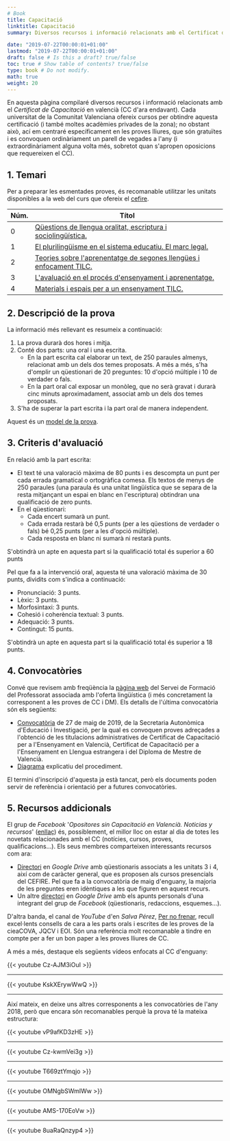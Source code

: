 ```yaml
---
# Book
title: Capacitació
linktitle: Capacitació
summary: Diversos recursos i informació relacionats amb el Certificat de Capacitació en valencià

date: "2019-07-22T00:00:01+01:00"
lastmod: "2019-07-22T00:00:01+01:00"
draft: false # Is this a draft? true/false
toc: true # Show table of contents? true/false
type: book # Do not modify.
math: true
weight: 20
---
```


En aquesta pàgina compilaré diversos recursos i informació relacionats amb el *Certificat de Capacitació* en valencià (CC d'ara endavant). Cada universitat de la Comunitat Valenciana ofereix cursos per obtindre aquesta certificació (i també moltes acadèmies privades de la zona); no obstant això, ací em centraré específicament en les proves lliures, que són gratuïtes i es convoquen ordinàriament un parell de vegades a l'any (i extraordinàriament alguna volta més, sobretot quan s'apropen oposicions que requereixen el CC).

## 1. Temari

Per a preparar les esmentades proves, és recomanable utilitzar les unitats disponibles a la web del curs que ofereix el [cefire](http://cefire.edu.gva.es/course/view.php?id=14644).

| Núm. | Títol |
| ---- | ----- |
| 0 | [Qüestions de llengua oralitat, escriptura i sociolingüística.](https://drive.google.com/file/d/1Uqlpuac6Q9KIvDcX09XEuPvs0m0ztIZz/view?usp=sharing) |
| 1 | [El plurilingüisme en el sistema educatiu. El marc legal.](https://drive.google.com/file/d/1eqhBY83sP4PK7lIpvjXNLP3m0AWlf5ZM/view?usp=sharing) |
| 2 | [Teories sobre l'aprenentatge de segones llengües i enfocament TILC.](https://drive.google.com/file/d/1IEnl35Y7Wo2_qFOp-m3T2H1weFalobFN/view?usp=sharing) |
| 3 | [L'avaluació en el procés d'ensenyament i aprenentatge.](https://drive.google.com/file/d/1dd4Z9GgdyjZNEShUNUNXDdBk4sn7cZdk/view?usp=sharing) |
| 4 | [Materials i espais per a un ensenyament TILC.](https://drive.google.com/file/d/1QFVTUxaD0xy9E2PN_PuMLpO2gp7U5-f8/view?usp=sharing) |

## 2. Descripció de la prova

La informació més rellevant es resumeix a continuació:

1. La prova durarà dos hores i mitja.
2. Conté dos parts: una oral i una escrita.
   - En la part escrita cal elaborar un text, de 250 paraules almenys, relacionat amb un dels dos temes proposats. A més a més, s'ha d'omplir un qüestionari de 20 preguntes: 10 d'opció múltiple i 10 de verdader o fals.
   - En la part oral cal exposar un monòleg, que no serà gravat i durarà cinc minuts aproximadament, associat amb un dels dos temes proposats. 
3. S'ha de superar la part escrita i la part oral de manera independent.

Aquest és un [model de la prova](https://drive.google.com/file/d/1escXF8Bu6j8tV_ECL-Z9EUvq0XVC0j28/view?usp=sharing).

## 3. Criteris d'avaluació

En relació amb la part escrita:

- El text té una valoració màxima de 80 punts i es descompta un punt per cada errada gramatical o ortogràfica comesa. Els textos de menys de 250 paraules (una paraula és una unitat lingüística que se separa de la resta mitjançant un espai en blanc en l'escriptura) obtindran una qualificació de zero punts. 
- En el qüestionari:
    + Cada encert sumarà un punt.
    + Cada errada restarà bé 0,5 punts (per a les qüestions de verdader o fals) bé 0,25 punts (per a les d'opció múltiple).
    + Cada resposta en blanc ni sumarà ni restarà punts.

S'obtindrà un apte en aquesta part si la qualificació total és superior a 60 punts

Pel que fa a la intervenció oral, aquesta té una valoració màxima de 30 punts, dividits com s'indica a continuació:

- Pronunciació: 3 punts.
- Lèxic: 3 punts.
- Morfosintaxi: 3 punts.
- Cohesió i coherència textual: 3 punts.
- Adequació: 3 punts.
- Contingut: 15 punts.

S'obtindrà un apte en aquesta part si la qualificació total és superior a 18 punts.

## 4. Convocatòries

Convé que revisem amb freqüència la [pàgina web](http://www.ceice.gva.es/va/web/formacion-profesorado/pruebas/cursos-ccdm?fbclid=IwAR26Aw0-IwsRvb9Te-NsjX1SokH-uWo_e2mCjgfjLPJvZY2P_oAgtDg60cM) del Servei de Formació del Professorat associada amb l'oferta lingüística (i més concretament la corresponent a les proves de CC i DM). Els detalls de l'última convocatòria són els següents:

- [Convocatòria](http://www.ceice.gva.es/documents/162880217/166879173/Convocat%C3%B2ria+Capacitaci%C3%B3%2027+de+maig+de+2019+def.pdf/3c3f6d1e-a03e-4567-b21c-cbd331fa6bb8) de 27 de maig de 2019, de la Secretaria Autonòmica d'Educació i Investigació, per la qual es convoquen proves adreçades a l'obtenció de les titulacions administratives de Certificat de Capacitació per a l'Ensenyament en Valencià, Certificat de Capacitació per a l'Ensenyament en Llengua estrangera i del Diploma de Mestre de Valencià.
- [Diagrama](http://www.ceice.gva.es/documents/162880217/166879173/CAS_Diagrama+pruebas+CCDM+septiembre+%2719.pdf/a4fc20d1-1bd4-4c7e-a425-4b9f27acef14) explicatiu del procediment.

El termini d'inscripció d'aquesta ja està tancat, però els documents poden servir de referència i orientació per a futures convocatòries.

## 5. Recursos addicionals

El grup de *Facebook* '*Opositores sin Capacitació en Valencià. Noticias y recursos*' ([enllaç](https://www.facebook.com/groups/1615777152003844/)) és, possiblement, el millor lloc on estar al dia de totes les novetats relacionades amb el CC (notícies, cursos, proves, qualificacions...). Els seus membres comparteixen interessants recursos com ara:

- [Directori](https://drive.google.com/drive/folders/1DHWatcZuwCNyj9fBYLqRqIDmbdmz-N8w?fbclid=IwAR397Adq7rWAP_4B15xUwICRi8Y9XH7HI5D3D_nIog7zZzMscuIIX2ue5Lo) en *Google Drive* amb qüestionaris associats a les unitats 3 i 4, així com de caràcter general, que es proposen als cursos presencials del CEFIRE. Pel que fa a la convocatòria de maig d'enguany, la majoria de les preguntes eren idèntiques a les que figuren en aquest recurs.
- Un altre [directori](https://drive.google.com/drive/folders/1PPZyFgQrSwiNj4eYal_BfXJNytOwcCrh?fbclid=IwAR23uMSFylr3-EyAbYXuDNaiG8nZcBNBSX4xGqhGTTM8Et3g2xRoVxFpI6E) en *Google Drive* amb els apunts personals d'una integrant del grup de *Facebook* (qüestionaris, redaccions, esquemes...).

D'altra banda, el canal de *YouTube* d'en *Salva Pérez*, [Per no frenar](https://www.youtube.com/channel/UCzE7J6b2d5qmEKnQeabE1hA), recull excel·lents consells de cara a les parts orals i escrites de les proves de la cieaCOVA, JQCV i EOI. Són una referència molt recomanable a tindre en compte per a fer un bon paper a les proves lliures de CC. 

A més a més, destaque els següents vídeos enfocats al CC d'enguany:

{{< youtube Cz-AJM3iOuI >}}

---

{{< youtube KskXErywWwQ >}}

---

Així mateix, en deixe uns altres corresponents a les convocatòries de l'any 2018, però que encara són recomanables perquè la prova té la mateixa estructura:

{{< youtube vP9afKD3zHE >}}

---

{{< youtube Cz-kwmVei3g >}}

---

{{< youtube T669ztYmqjo >}}

---

{{< youtube OMNgbSWmIWw >}}

---

{{< youtube AMS-170EoVw >}}

---

{{< youtube 8uaRaQnzyp4 >}}

